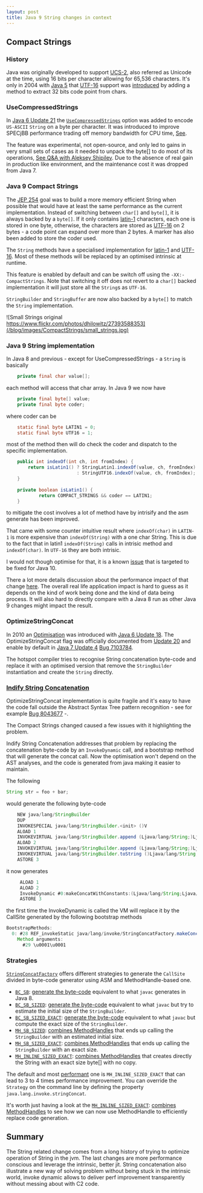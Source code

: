 ```yaml
---
layout: post
title: Java 9 String changes in context
---
```


## Compact Strings

### History

Java was originally developed to support [UCS-2](https://en.wikipedia.org/wiki/Universal_Coded_Character_Set), also referred as Unicode at the time, using 16 bits per character allowing for 65,536 characters.
It's only in 2004 with [Java 5](https://en.wikipedia.org/wiki/Java_version_history#Java_5_updates) that [UTF-16](https://en.wikipedia.org/wiki/UTF-16) support was [introduced](http://www.oracle.com/technetwork/articles/javase/supplementary-142654.html) by adding a method to extract 32 bits code point from chars.

### UseCompressedStrings

In [Java 6 Update 21](http://www.oracle.com/technetwork/java/javase/6u21-156341.html) the [`UseCompressedStrings`](http://www.oracle.com/technetwork/java/javase/tech/vmoptions-jsp-140102.html) option was added to encode `US-ASCII` `String` on a byte per character.
It was introduced to improve SPECjBB performance trading off memory bandwidth for CPU time, [See](http://stackoverflow.com/questions/8833385/support-for-compressed-strings-being-dropped-in-hotspot-jvm/10289995#10289995).
 
The feature was experimental, not open-source, and only led to gains in very small sets of cases as it needed to unpack the byte[] to do most of its operations, [See Q&A with Aleksey Shipilev](https://www.infoq.com/news/2016/02/compact-strings-Java-JDK9).
Due to the absence of real gain in production like environment, and the maintenance cost it was dropped from Java 7. 

### Java 9 Compact Strings

The [JEP 254](http://openjdk.java.net/jeps/254) goal was to build a more memory efficient String when possible that would have at least the same performance as the current implementation.
Instead of switching between `char[]` and `byte[]`, it is always backed by a `byte[]`.
If it only contains [latin-1](https://en.wikipedia.org/wiki/ISO/IEC_8859-1) characters, each one is stored in one byte, otherwise, the characters are stored as [UTF-16](https://en.wikipedia.org/wiki/UTF-16) on 2 bytes - a code point can expand over more than 2 bytes. 
A marker has also been added to store the coder used. 

The `String` methods have a specialised implementation for [latin-1](https://github.com/dmlloyd/openjdk/blob/jdk9/jdk9/jdk/src/java.base/share/classes/java/lang/StringLatin1.java) and [UTF-16](https://github.com/dmlloyd/openjdk/blob/jdk9/jdk9/jdk/src/java.base/share/classes/java/lang/StringUTF16.java).
Most of these methods will be replaced by an optimised intrinsic at runtime.
 
This feature is enabled by default and can be switch off using the `-XX:-CompactStrings`.
Note that switching it off does not revert to a `char[]` backed implementation it will just store all the `String`s as `UTF-16`.

`StringBuilder` and `StringBuffer` are now also backed by a `byte[]` to match the `String` implementation.


![Small Strings original https://www.flickr.com/photos/dhilowitz/27393588353](/blog/images/CompactStrings/small_strings.jpg)

### Java 9 String implementation

In Java 8 and previous - except for UseCompressedStrings - a `String` is basically 

```java
    private final char value[];
```

each method will access that char array. In Java 9 we now have

```java
    private final byte[] value;
    private final byte coder;
```
where coder can be 

```java 
    static final byte LATIN1 = 0;
    static final byte UTF16 = 1;
```

most of the method then will do check the coder and dispatch to the specific implementation.

```java 
    public int indexOf(int ch, int fromIndex) {
        return isLatin1() ? StringLatin1.indexOf(value, ch, fromIndex)
                          : StringUTF16.indexOf(value, ch, fromIndex);
    }
    
    private boolean isLatin1() {
            return COMPACT_STRINGS && coder == LATIN1;
    }
```

to mitigate the cost involves a lot of method have by intrisify and the asm generate has been improved.

That came with some counter intuitive result where `indexOf(char)` in `LATIN-1` is more expensive than `indexOf(String)` with a one char String. 
This is due to the fact that in latin1 `indexOf(String)` calls in intrisic method and  `indexOf(char)`. In `UTF-16` they are both intrisic.

I would not though optimise for that, it is a known [issue](https://bugs.openjdk.java.net/browse/JDK-8173585) that is targeted to be fixed for Java 10.

There a lot more details discussion about the performance impact of that change [here](http://cr.openjdk.java.net/~shade/density/state-of-string-density-v1.txt).
The overall real life application impact is hard to guess as it depends on the kind of work being done and the kind of data being process.
It will also hard to directly compare with a Java 8 run as other Java 9 changes might impact the result.

### OptimizeStringConcat

In 2010 an [Optimisation](https://bugs.openjdk.java.net/browse/JDK-6892658) was introduced with [Java 6 Update 18](http://www.oracle.com/technetwork/java/javase/6u18-142093.html). 
The OptimizeStringConcat flag was officially documented from [Update 20](http://www.oracle.com/technetwork/systems/vmoptions-jsp-140102.html) and enable by default in [Java 7 Update 4](http://www.oracle.com/technetwork/java/javase/2col/7u4bugfixes-1579555.html) [Bug 7103784](http://bugs.java.com/bugdatabase/view_bug.do?bug_id=7103784).
 
The hotspot compiler tries to recognise String concatenation byte-code and replace it with an optimised version that remove the `StringBuilder` instantiation and create the `String` directly.
 
### [Indify String Concatenation](http://openjdk.java.net/jeps/280)
 OptimizeStringConcat implementation is quite fragile and it's easy to have the code fall outside the Abstract Syntax Tree pattern recognition - see for example [Bug 8043677](https://bugs.openjdk.java.net/browse/JDK-8043677) -.
 
 The Compact Strings changed caused a few issues with it highlighting the problem.
 
 Indify String Concatenation addresses that problem by replacing the concatenation byte-code by an `InvokeDynamic` call, and a bootstrap method that will generate the concat call. 
 Now the optimisation won't depend on the AST analyses, and the code is generated from java making it easier to maintain.
 
 The following
```java
String str = foo + bar;
```

would generate the following byte-code
```java
    NEW java/lang/StringBuilder
    DUP
    INVOKESPECIAL java/lang/StringBuilder.<init> ()V
    ALOAD 1
    INVOKEVIRTUAL java/lang/StringBuilder.append (Ljava/lang/String;)Ljava/lang/StringBuilder;
    ALOAD 2
    INVOKEVIRTUAL java/lang/StringBuilder.append (Ljava/lang/String;)Ljava/lang/StringBuilder;
    INVOKEVIRTUAL java/lang/StringBuilder.toString ()Ljava/lang/String;
    ASTORE 3
```

it now generates 
```java
     ALOAD 1
     ALOAD 2
     InvokeDynamic #0:makeConcatWithConstants:(Ljava/lang/String;Ljava/lang/String;)Ljava/lang/String;
     ASTORE 3
```

the first time the InvokeDynamic is called the VM will replace it by the CallSite generated by the following bootstrap methods  

```java 
BootstrapMethods:
  0: #28 REF_invokeStatic java/lang/invoke/StringConcatFactory.makeConcatWithConstants:(Ljava/lang/invoke/MethodHandles$Lookup;Ljava/lang/String;Ljava/lang/invoke/MethodType;Ljava/lang/String;[Ljava/lang/Object;)Ljava/lang/invoke/CallSite;
    Method arguments:
      #29 \u0001\u0001
```

### Strategies

[`StringConcatFactory`](https://github.com/dmlloyd/openjdk/blob/jdk9/jdk9/jdk/src/java.base/share/classes/java/lang/invoke/StringConcatFactory.java) offers different strategies to generate the `CallSite` divided in byte-code generator using ASM and MethodHandle-based one.

* [`BC_SB`](https://github.com/dmlloyd/openjdk/blob/jdk9/jdk9/jdk/src/java.base/share/classes/java/lang/invoke/StringConcatFactory.java#L137): [generate the byte-code](https://github.com/dmlloyd/openjdk/blob/jdk9/jdk9/jdk/src/java.base/share/classes/java/lang/invoke/StringConcatFactory.java#L795) equivalent to what `javac` generates in Java 8.
* [`BC_SB_SIZED`](https://github.com/dmlloyd/openjdk/blob/jdk9/jdk9/jdk/src/java.base/share/classes/java/lang/invoke/StringConcatFactory.java#L143): [generate the byte-code](https://github.com/dmlloyd/openjdk/blob/jdk9/jdk9/jdk/src/java.base/share/classes/java/lang/invoke/StringConcatFactory.java#L795) equivalent to what `javac` but try to estimate the initial size of the `StringBuilder`.
* [`BC_SB_SIZED_EXACT`](https://github.com/dmlloyd/openjdk/blob/jdk9/jdk9/jdk/src/java.base/share/classes/java/lang/invoke/StringConcatFactory.java#L149): [generate the byte-code](https://github.com/dmlloyd/openjdk/blob/jdk9/jdk9/jdk/src/java.base/share/classes/java/lang/invoke/StringConcatFactory.java#L795) equivalent to what `javac` but compute the exact size of the `StringBuilder`.
* [`MH_SB_SIZED`](https://github.com/dmlloyd/openjdk/blob/jdk9/jdk9/jdk/src/java.base/share/classes/java/lang/invoke/StringConcatFactory.java#L155): [combines MethodHandles](https://github.com/dmlloyd/openjdk/blob/jdk9/jdk9/jdk/src/java.base/share/classes/java/lang/invoke/StringConcatFactory.java#L1232) that ends up calling the `StringBuilder` with an estimated initial size.
* [`MH_SB_SIZED_EXACT`](https://github.com/dmlloyd/openjdk/blob/jdk9/jdk9/jdk/src/java.base/share/classes/java/lang/invoke/StringConcatFactory.java#L161): [combines MethodHandles](https://github.com/dmlloyd/openjdk/blob/jdk9/jdk9/jdk/src/java.base/share/classes/java/lang/invoke/StringConcatFactory.java#L1232) that ends up calling the `StringBuilder` with an exact size.
* [`MH_INLINE_SIZED_EXACT`](https://github.com/dmlloyd/openjdk/blob/jdk9/jdk9/jdk/src/java.base/share/classes/java/lang/invoke/StringConcatFactory.java#L167): [combines MethodHandles](https://github.com/dmlloyd/openjdk/blob/jdk9/jdk9/jdk/src/java.base/share/classes/java/lang/invoke/StringConcatFactory.java#L1467) that creates directly the String with an exact size byte[] with no copy.

The default and most [performant](http://cr.openjdk.java.net/~shade/8085796/notes.txt) one is `MH_INLINE_SIZED_EXACT` that can lead to 3 to 4 times performance improvement. 
You can override the `Strategy` on the command line by defining the property `java.lang.invoke.stringConcat`.

It's worth just having a look at the [`MH_INLINE_SIZED_EXACT`](https://github.com/dmlloyd/openjdk/blob/jdk9/jdk9/jdk/src/java.base/share/classes/java/lang/invoke/StringConcatFactory.java#L167): [combines MethodHandles](https://github.com/dmlloyd/openjdk/blob/jdk9/jdk9/jdk/src/java.base/share/classes/java/lang/invoke/StringConcatFactory.java#L1467) to see how we can now use MethodHandle to efficiently replace code generation.

## Summary

The String related change comes from a long history of trying to optimize operation of String in the jvm.
The last changes are more performance conscious and leverage the intrinsic, better jit.
String concatenation also illustrate a new way of solving problem without being stuck in the intrinsic world, invoke dynamic allows to deliver perf improvement transparently without messing about with C2 code.



